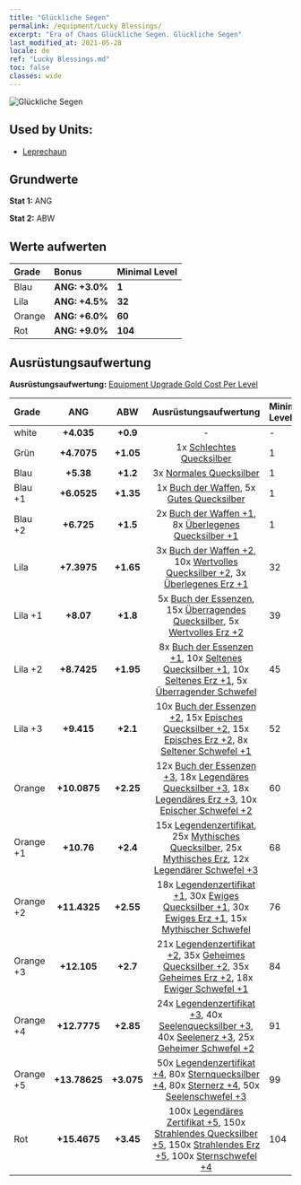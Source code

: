 ```yaml
---
title: "Glückliche Segen"
permalink: /equipment/Lucky Blessings/
excerpt: "Era of Chaos Glückliche Segen. Glückliche Segen"
last_modified_at: 2021-05-28
locale: de
ref: "Lucky Blessings.md"
toc: false
classes: wide
---
```


  ![Glückliche Segen](/images/e/e_9091.png)

## Used by Units:

* [Leprechaun](/de/units/Leprechaun/) 


## Grundwerte
 **Stat 1:** ANG

 **Stat 2:** ABW

## Werte aufwerten

  |     Grade    |   Bonus | Minimal Level | 
  |:-------------|:--------|:--------------| 
  | Blau | **ANG: +3.0%** | **1** | 
  | Lila | **ANG: +4.5%** | **32** | 
  | Orange | **ANG: +6.0%** | **60** | 
  | Rot | **ANG: +9.0%** | **104** | 


## Ausrüstungsaufwertung
 **Ausrüstungsaufwertung:** [Equipment Upgrade Gold Cost Per Level](/equipment/EquipmentUpgradeCostPerLevel/) 

  |          Grade      | ANG | ABW | Ausrüstungsaufwertung | Minimal Level |
  |:--------------------|:---------:|:---------:|:----------------:|:--------------|
  | white | **+4.035** | **+0.9** | - | - |
  | Grün | **+4.7075** | **+1.05** | 1x [Schlechtes Quecksilber](/ItemsDE/mat_2/) | 1 |
  | Blau | **+5.38** | **+1.2** | 3x [Normales Quecksilber](/ItemsDE/mat_8/) | 1 |
  | Blau +1 | **+6.0525** | **+1.35** | 1x [Buch der Waffen](/ItemsDE/mat_18/), 5x [Gutes Quecksilber](/ItemsDE/mat_14/) | 1 |
  | Blau +2 | **+6.725** | **+1.5** | 2x [Buch der Waffen +1](/ItemsDE/mat_25/), 8x [Überlegenes Quecksilber +1](/ItemsDE/mat_21/) | 1 |
  | Lila | **+7.3975** | **+1.65** | 3x [Buch der Waffen +2](/ItemsDE/mat_32/), 10x [Wertvolles Quecksilber +2](/ItemsDE/mat_28/), 3x [Überlegenes Erz +1](/ItemsDE/mat_19/) | 32 |
  | Lila +1 | **+8.07** | **+1.8** | 5x [Buch der Essenzen](/ItemsDE/mat_39/), 15x [Überragendes Quecksilber](/ItemsDE/mat_35/), 5x [Wertvolles Erz +2](/ItemsDE/mat_26/) | 39 |
  | Lila +2 | **+8.7425** | **+1.95** | 8x [Buch der Essenzen +1](/ItemsDE/mat_46/), 10x [Seltenes Quecksilber +1](/ItemsDE/mat_42/), 10x [Seltenes Erz +1](/ItemsDE/mat_40/), 5x [Überragender Schwefel](/ItemsDE/mat_36/) | 45 |
  | Lila +3 | **+9.415** | **+2.1** | 10x [Buch der Essenzen +2](/ItemsDE/mat_53/), 15x [Episches Quecksilber +2](/ItemsDE/mat_49/), 15x [Episches Erz +2](/ItemsDE/mat_47/), 8x [Seltener Schwefel +1](/ItemsDE/mat_43/) | 52 |
  | Orange | **+10.0875** | **+2.25** | 12x [Buch der Essenzen +3](/ItemsDE/mat_60/), 18x [Legendäres Quecksilber +3](/ItemsDE/mat_56/), 18x [Legendäres Erz +3](/ItemsDE/mat_54/), 10x [Epischer Schwefel +2](/ItemsDE/mat_50/) | 60 |
  | Orange +1 | **+10.76** | **+2.4** | 15x [Legendenzertifikat](/ItemsDE/mat_67/), 25x [Mythisches Quecksilber](/ItemsDE/mat_63/), 25x [Mythisches Erz](/ItemsDE/mat_61/), 12x [Legendärer Schwefel +3](/ItemsDE/mat_57/) | 68 |
  | Orange +2 | **+11.4325** | **+2.55** | 18x [Legendenzertifikat +1](/ItemsDE/mat_74/), 30x [Ewiges Quecksilber +1](/ItemsDE/mat_70/), 30x [Ewiges Erz +1](/ItemsDE/mat_68/), 15x [Mythischer Schwefel](/ItemsDE/mat_64/) | 76 |
  | Orange +3 | **+12.105** | **+2.7** | 21x [Legendenzertifikat +2](/ItemsDE/mat_81/), 35x [Geheimes Quecksilber +2](/ItemsDE/mat_77/), 35x [Geheimes Erz +2](/ItemsDE/mat_75/), 18x [Ewiger Schwefel +1](/ItemsDE/mat_71/) | 84 |
  | Orange +4 | **+12.7775** | **+2.85** | 24x [Legendenzertifikat +3](/ItemsDE/mat_88/), 40x [Seelenquecksilber +3](/ItemsDE/mat_84/), 40x [Seelenerz +3](/ItemsDE/mat_82/), 25x [Geheimer Schwefel +2](/ItemsDE/mat_78/) | 91 |
  | Orange +5 | **+13.78625** | **+3.075** | 50x [Legendenzertifikat +4](/ItemsDE/mat_95/), 80x [Sternquecksilber +4](/ItemsDE/mat_91/), 80x [Sternerz +4](/ItemsDE/mat_89/), 50x [Seelenschwefel +3](/ItemsDE/mat_85/) | 99 |
  | Rot | **+15.4675** | **+3.45** | 100x [Legendäres Zertifikat +5](/ItemsDE/mat_102/), 150x [Strahlendes Quecksilber +5](/ItemsDE/mat_98/), 150x [Strahlendes Erz +5](/ItemsDE/mat_96/), 100x [Sternschwefel +4](/ItemsDE/mat_92/) | 104 |

